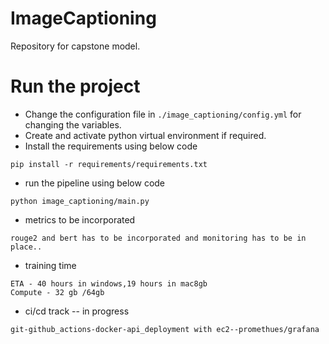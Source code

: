 # ImageCaptioning

Repository for capstone model.

# Run the project

- Change the configuration file in `./image_captioning/config.yml` for changing the variables.
- Create and activate python virtual environment if required.
- Install the requirements using below code
  
```
pip install -r requirements/requirements.txt
```
- run the pipeline using below code
```
python image_captioning/main.py
```
- metrics to be incorporated
  
```
rouge2 and bert has to be incorporated and monitoring has to be in place..
```

- training time
```
ETA - 40 hours in windows,19 hours in mac8gb
Compute - 32 gb /64gb
```

- ci/cd track -- in progress
```
git-github_actions-docker-api_deployment with ec2--promethues/grafana
```
